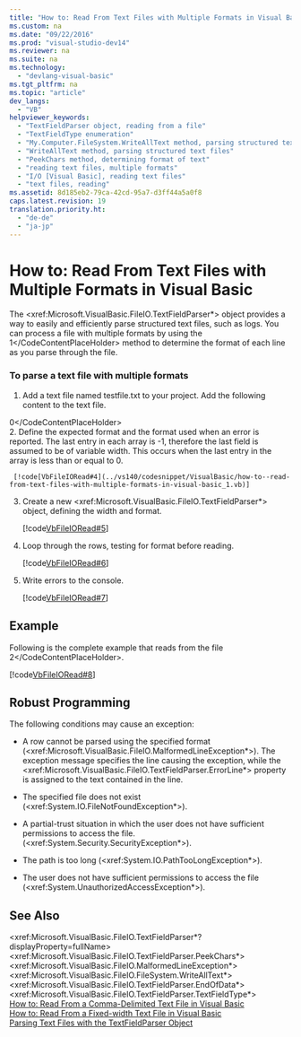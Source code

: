 ```yaml
---
title: "How to: Read From Text Files with Multiple Formats in Visual Basic"
ms.custom: na
ms.date: "09/22/2016"
ms.prod: "visual-studio-dev14"
ms.reviewer: na
ms.suite: na
ms.technology: 
  - "devlang-visual-basic"
ms.tgt_pltfrm: na
ms.topic: "article"
dev_langs: 
  - "VB"
helpviewer_keywords: 
  - "TextFieldParser object, reading from a file"
  - "TextFieldType enumeration"
  - "My.Computer.FileSystem.WriteAllText method, parsing structured text files"
  - "WriteAllText method, parsing structured text files"
  - "PeekChars method, determining format of text"
  - "reading text files, multiple formats"
  - "I/O [Visual Basic], reading text files"
  - "text files, reading"
ms.assetid: 8d185eb2-79ca-42cd-95a7-d3ff44a5a0f8
caps.latest.revision: 19
translation.priority.ht: 
  - "de-de"
  - "ja-jp"
---
```

# How to: Read From Text Files with Multiple Formats in Visual Basic
The \<xref:Microsoft.VisualBasic.FileIO.TextFieldParser*> object provides a way to easily and efficiently parse structured text files, such as logs. You can process a file with multiple formats by using the <CodeContentPlaceHolder>1\</CodeContentPlaceHolder> method to determine the format of each line as you parse through the file.  
  
### To parse a text file with multiple formats  
  
1.  Add a text file named testfile.txt to your project. Add the following content to the text file.  
  
<CodeContentPlaceHolder>0\</CodeContentPlaceHolder>  
2.  Define the expected format and the format used when an error is reported. The last entry in each array is -1, therefore the last field is assumed to be of variable width. This occurs when the last entry in the array is less than or equal to 0.  
  
     [!code[VbFileIORead#4](../vs140/codesnippet/VisualBasic/how-to--read-from-text-files-with-multiple-formats-in-visual-basic_1.vb)]  
  
3.  Create a new \<xref:Microsoft.VisualBasic.FileIO.TextFieldParser*> object, defining the width and format.  
  
     [!code[VbFileIORead#5](../vs140/codesnippet/VisualBasic/how-to--read-from-text-files-with-multiple-formats-in-visual-basic_2.vb)]  
  
4.  Loop through the rows, testing for format before reading.  
  
     [!code[VbFileIORead#6](../vs140/codesnippet/VisualBasic/how-to--read-from-text-files-with-multiple-formats-in-visual-basic_3.vb)]  
  
5.  Write errors to the console.  
  
     [!code[VbFileIORead#7](../vs140/codesnippet/VisualBasic/how-to--read-from-text-files-with-multiple-formats-in-visual-basic_4.vb)]  
  
## Example  
 Following is the complete example that reads from the file <CodeContentPlaceHolder>2\</CodeContentPlaceHolder>.  
  
 [!code[VbFileIORead#8](../vs140/codesnippet/VisualBasic/how-to--read-from-text-files-with-multiple-formats-in-visual-basic_5.vb)]  
  
## Robust Programming  
 The following conditions may cause an exception:  
  
-   A row cannot be parsed using the specified format (\<xref:Microsoft.VisualBasic.FileIO.MalformedLineException*>). The exception message specifies the line causing the exception, while the \<xref:Microsoft.VisualBasic.FileIO.TextFieldParser.ErrorLine*> property is assigned to the text contained in the line.  
  
-   The specified file does not exist (\<xref:System.IO.FileNotFoundException*>).  
  
-   A partial-trust situation in which the user does not have sufficient permissions to access the file. (\<xref:System.Security.SecurityException*>).  
  
-   The path is too long (\<xref:System.IO.PathTooLongException*>).  
  
-   The user does not have sufficient permissions to access the file (\<xref:System.UnauthorizedAccessException*>).  
  
## See Also  
 \<xref:Microsoft.VisualBasic.FileIO.TextFieldParser*?displayProperty=fullName>   
 \<xref:Microsoft.VisualBasic.FileIO.TextFieldParser.PeekChars*>   
 \<xref:Microsoft.VisualBasic.FileIO.MalformedLineException*>   
 \<xref:Microsoft.VisualBasic.FileIO.FileSystem.WriteAllText*>   
 \<xref:Microsoft.VisualBasic.FileIO.TextFieldParser.EndOfData*>   
 \<xref:Microsoft.VisualBasic.FileIO.TextFieldParser.TextFieldType*>   
 [How to: Read From a Comma-Delimited Text File in Visual Basic](../vs140/how-to--read-from-comma-delimited-text-files-in-visual-basic.md)   
 [How to: Read From a Fixed-width Text File in Visual Basic](../vs140/how-to--read-from-fixed-width-text-files-in-visual-basic.md)   
 [Parsing Text Files with the TextFieldParser Object](../vs140/parsing-text-files-with-the-textfieldparser-object--visual-basic-.md)